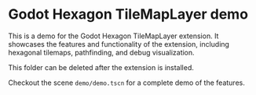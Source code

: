 # Godot Hexagon TileMapLayer demo

This is a demo for the Godot Hexagon TileMapLayer extension. It showcases the features and functionality of the extension, including hexagonal tilemaps, pathfinding, and debug visualization.

This folder can be deleted after the extension is installed.

Checkout the scene `demo/demo.tscn` for a complete demo of the features.

